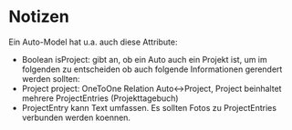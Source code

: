 # Notizen

Ein Auto-Model hat u.a. auch diese Attribute:

* Boolean isProject: gibt an, ob ein Auto auch ein Projekt ist, um im folgenden zu entscheiden ob auch folgende Informationen gerendert werden sollten:
* Project project: OneToOne Relation Auto<->Project, Project beinhaltet mehrere ProjectEntries (Projekttagebuch)
* ProjectEntry kann Text umfassen. Es sollten Fotos zu ProjectEntries verbunden werden koennen.


